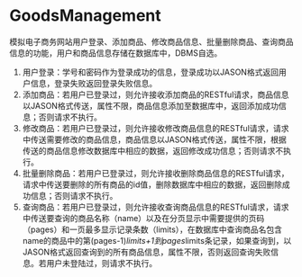 # GoodsManagement

模拟电子商务网站用户登录、添加商品、修改商品信息、批量删除商品、查询商品信息的功能，用户和商品信息存储在数据库中，DBMS自选。
1. 用户登录：学号和密码作为登录成功的信息，登录成功以JASON格式返回用户信息，登录失败返回登录失败信息。
2. 添加商品：若用户已登录过，则允许接收添加商品的RESTful请求，商品信息以JASON格式传送，属性不限，商品信息添加至数据库中，返回添加成功信息；否则请求不执行。
3. 修改商品：若用户已登录过，则允许接收修改商品信息的RESTful请求，请求中传送需要修改的商品信息，商品信息以JASON格式传送，属性不限，根据传送的商品信息修改数据库中相应的数据，返回修改成功信息；否则请求不执行。
4. 批量删除商品：若用户已登录过，则允许接收删除商品信息的RESTful请求，请求中传送要删除的所有商品的id值，删除数据库中相应的数据，返回删除成功信息；否则请求不执行。
5. 查询商品：若用户已登录过，则允许接收查询商品信息的RESTful请求，请求中传送要查询的商品名称（name）以及在分页显示中需要提供的页码（pages）和一页最多显示记录条数（limits），在数据库中查询商品名包含name的商品中的第(pages-1)*limits+1到pages*limits条记录，如果查询到，以JASON格式返回查询到的所有商品信息，属性不限，否则返回查询失败信息。若用户未登陆过，则请求不执行。
